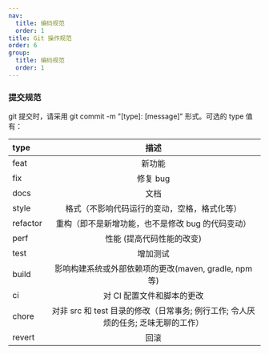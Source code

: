 ```yaml
---
nav:
  title: 编码规范
  order: 1
title: Git 操作规范
order: 6
group:
  title: 编码规范
  order: 1
---
```


### 提交规范

git 提交时，请采用 git commit -m "[type]: [message]" 形式。可选的 type 值有：

| type     |                                       描述                                        |
| :------- | :-------------------------------------------------------------------------------: |
| feat     |                                      新功能                                       |
| fix      |                                     修复 bug                                      |
| docs     |                                       文档                                        |
| style    |                   格式（不影响代码运行的变动，空格，格式化等）                    |
| refactor |                 重构（即不是新增功能，也不是修改 bug 的代码变动）                 |
| perf     |                             性能 (提高代码性能的改变)                             |
| test     |                                     增加测试                                      |
| build    |               影响构建系统或外部依赖项的更改(maven, gradle, npm 等)               |
| ci       |                            对 CI 配置文件和脚本的更改                             |
| chore    | 对非 src 和 test 目录的修改（日常事务; 例行工作; 令人厌烦的任务; 乏味无聊的工作） |
| revert   |                                       回滚                                        |
